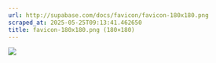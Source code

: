 ```yaml
---
url: http://supabase.com/docs/favicon/favicon-180x180.png
scraped_at: 2025-05-25T09:13:41.462650
title: favicon-180x180.png (180×180)
---
```


![](https://supabase.com/docs/favicon/favicon-180x180.png)


